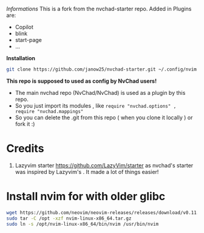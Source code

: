 *Informations*
This is a fork from the nvchad-starter repo. Added in Plugins are:
- Copilot
- blink
- start-page
- ...

**Installation**

```bash
git clone https://github.com/janow25/nvchad-starter.git ~/.config/nvim && nvim
```

**This repo is supposed to used as config by NvChad users!**

- The main nvchad repo (NvChad/NvChad) is used as a plugin by this repo.
- So you just import its modules , like `require "nvchad.options" , require "nvchad.mappings"`
- So you can delete the .git from this repo ( when you clone it locally ) or fork it :)

# Credits

1) Lazyvim starter https://github.com/LazyVim/starter as nvchad's starter was inspired by Lazyvim's . It made a lot of things easier!

# Install nvim for with older glibc
```bash
wget https://github.com/neovim/neovim-releases/releases/download/v0.11.0/nvim-linux-x86_64.tar.gz
sudo tar -C /opt -xzf nvim-linux-x86_64.tar.gz
sudo ln -s /opt/nvim-linux-x86_64/bin/nvim /usr/bin/nvim
```
